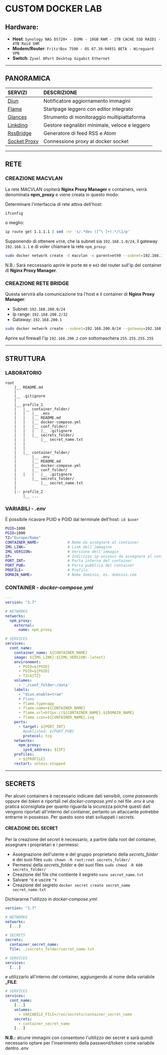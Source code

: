 
# CUSTOM DOCKER LAB

## Hardware:
- **Host**: `Synology NAS DS720+ - DSM6 - 10GB RAM - 1TB CACHE SSD RAID1 - 4TB Raid SHR`
- **Modem/Router**: `Fritz!Box 7590 - OS 07.39-94931 BETA - Wireguard VPN`
- **Switch**: `Zyxel 8Port Desktop Gigabit Ethernet`

---
## PANORAMICA

| SERVIZI                 | DESCRIZIONE                                          |
|:------------------------|:-----------------------------------------------------|
| [Diun][]                | Notificatore aggiornamento immagini                  |
| [Flame][]               | Startpage leggero con editor integrato               |
| [Glances][]             | Strumento di monitoraggio multipiattaforma           |
| [Linkding][]            | Gestore segnalibri minimale, veloce e leggero        |
| [RssBridge][]           | Generatore di feed RSS e Atom                        |
| [Socket Proxy][]        | Connessione proxy al docker socket                   |


---
## RETE
### CREAZIONE **MACVLAN**
La rete MACVLAN ospiterà **Nginx Proxy Manager** e containers, verrà denominata **npm_proxy** e viene creata in questo modo:

Determinare l'interfaccia di rete attiva dell'host:
```bash
ifconfig
```
o meglio:
```bash
ip route get 1.1.1.1 | sed -nr 's/.*dev ([^\ ]+).*/\1/p'
```
Supponendo di ottenere `eth0`, che la subnet sia `192.168.1.0/24`, il gateway `192.168.1.1` e di voler chiamare la rete `npm_proxy`:

```bash
sudo docker network create -d macvlan -o parent=eth0 --subnet=192.168.1.0/24 --gateway=192.168.1.1 --ip-range=192.168.1.100/24 npm_proxy
```
N.B.: Sarà neccessario aprire le porte `80` e `443` del router sull'ip del container di **Nginx Proxy Manager**.

### CREAZIONE RETE **BRIDGE**
Questa servirà alla comunicazione tra l'host e il container di **Nginx Proxy Manager**:
- Subnet: `192.168.200.0/24`
- Ip range: `192.168.200.2/32`
- Gataway: `192.168.200.1`

```bash
sudo docker network create --subnet=192.168.200.0/24 --gateway=192.168.200.1 --ip-range=192.168.200.2/32 npm_bridge
```

Aprire sul firewall l'ip `192.168.200.2` con sottomaschera `255.255.255.255`

---
## STRUTTURA

### LABORATORIO
```
root
    |__ README.md
    |
    |__ .gitignore
    |
    |__ profile_1
    |   |__ container_folder/
    |   |   |__ .env
    |   |   |__ README.md
    |   |   |__ docker-compose.yml
    |   |   |__ conf_folder/
    |   |   |   |__ .gitignore
    |   |   |__ secrets_folder/
    |   |       |__ secret_name.txt
    |   |
    |   |
    |   |__ container_folder/
    |       |__ .env
    |       |__ README.md
    |       |__ docker-compose.yml
    |       |__ conf_folder/
    |   |   |   |__ .gitignore
    |       |__ secrets_folder/
    |           |__ secret_name.txt
    |
    |-- profile_2
        |__ ...
```

### VARIABILI - *.env*

È possibile ricavare PUID e PGID dal terminale dell'host: `id $user`
```bash
PUID=1000
PGID=1000
TZ="Europe/Rome"            
CONTAINER_NAME=             # Nome da assegnare al container
IMG_LINK=                   # Link dell'immagine
IMG_VERSION=                # Versione dell'immagin         
IP=                         # Indirizzo ip univoco da assegnare al cont         
PORT_INT=                   # Porta interna del container
PORT_PUB=                   # Porta pubblica del container
PROFILE=                    # Profilo 
DOMAIN_NAME=                # Nome dominio, es. dominio.com
```

### CONTAINER - *docker-compose.yml*
```yml
---
version: "3.7"

# NETWORKS
networks:
  npm_proxy:
    external:
      name: npm_proxy

# SERVICES
services:
  cont_name:
    container_name: ${CONTAINER_NAME}
    image: ${IMG_LINK}:${IMG_VERSION:-latest}
    environment:
      - PUID=${PUID}
      - PGID=${PGID}
      - TZ=${TZ}
    volumes:
      - './conf_folder:/data'
    labels:
      - "diun.enable=true"
      # Flame
      - flame.type=app
      - flame.name=${CONTAINER_NAME}
      - flame.url=https://${CONTAINER_NAME}.${DOMAIN_NAME}
      - flame.icon=${CONTAINER_NAME}.svg
    ports:
      - target: ${PORT_INT}
        #published: ${PORT_PUB}
        protocol: tcp
    networks:
      npm_proxy:
        ipv4_address: ${IP}
    profiles:
      - ${PROFILE}
    restart: unless-stopped
```

---

## SECRETS
Per alcuni containers è necessario indicare dati sensibili, come *passwords* oppure dei *token* e riportali nel *docker-compose.yml* o nel file *.env* è una pratica sconsigliata per quanto riguarda la sicurezza poichè questi dati vengono riportati all'interno del container, pertanto un attaccante potrebbe entrarne in possesso.
Per questo sono stati sviluppati i *secrets*.

#### CREAZIONE DEL SECRET
Per la creazione del *secret* è necessario, a partire dalla root del container, assegnare i proprietari e i permessi:
- Assegnazione dell'utente e del gruppo proprietario della *secrets_folder* e dei suoi files `sudo chown -R root:root secrets_folder/`
- Permessi della *secrets_folder* e dei suoi files `sudo chmod -R 600 secrets_folder/`
- Creazione del file che contiente il segreto `nano secret_name.txt`
- Salvare `^O` e uscire `^X`
- Creazione del segreto `docker secret create secret_name secret_name.txt`

Dichiararne l'utilizzo in *docker-compose.yml*:
```yml
version: "3.7"

# NETWORKS
networks:
  [...]

# SECRETS
secrets:
  container_secret_name:
  file: ./secrets_folder/secret_name.txt

# SERVICES
services:
  [...]
```
e utilizzarlo all'interno del container, aggiungendo al nome della variabile **_FILE**:

```yml
# SERVICES
services:
  cont_name:
    [...]
    volumes:
      - VARIABILE_FILE=/run/secrets/container_secret_name
    secrets:
      - container_secret_name
    [...]
```

**N.B.:** alcune immagini con consentono l'uitilizzo dei secret e sarà quindi necessario optare per l'inserimento della password/token come variabile dentro *.env*



[Diun]:           /monitoring_lab/diun/
[Flame]:          /monitoring_lab/flame/
[Glances]:        /monitoring_lab/glances/
[Linkding]:       /services_lab/linkding/
[RssBridge]:      /services_lab/rssbridge/
[Socket Proxy]:   /services_lab/socket_proxy/